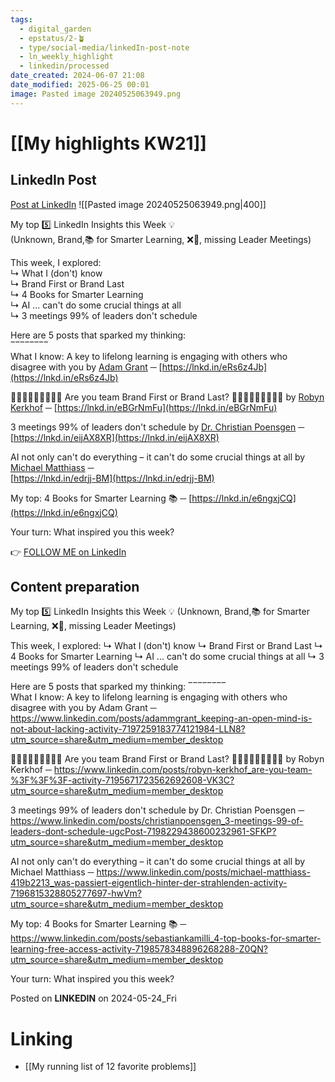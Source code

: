 ```yaml
---
tags:
  - digital_garden
  - epstatus/2-🪴
  - type/social-media/linkedIn-post-note
  - ln_weekly_highlight
  - linkedin/processed
date_created: 2024-06-07 21:08
date_modified: 2025-06-25 00:01
image: Pasted image 20240525063949.png
---
```

# [[My highlights KW21]]

## LinkedIn Post

[Post at LinkedIn](https://www.linkedin.com/posts/sebastiankamilli_my-top-5-linkedin-insights-this-week-activity-7199665463495196672-nnvP?utm_source=share&utm_medium=member_desktop)
![[Pasted image 20240525063949.png|400]]

My top 5️⃣ LinkedIn Insights this Week 💡  
(Unknown, Brand,📚 for Smarter Learning, ❌🤖, missing Leader Meetings)  
  
This week, I explored:  
↳ What I (don't) know  
↳ Brand First or Brand Last  
↳ 4 Books for Smarter Learning  
↳ AI ... can't do some crucial things at all  
↳ 3 meetings 99% of leaders don't schedule  
  
Here are 5 posts that sparked my thinking:  
‾‾‾‾‾‾‾‾  
What I know: A key to lifelong learning is engaging with others who disagree with you by [Adam Grant](https://www.linkedin.com/in/adammgrant/) ─ [https://lnkd.in/eRs6z4Jb](https://lnkd.in/eRs6z4Jb)  
  
🙋🏻‍♀️🙋🏼‍♀️🙋🏾‍♀️ Are you team Brand First or Brand Last? 🙋🏾‍♀️🙋🏼‍♀️🙋🏻‍♀️ by [Robyn Kerkhof](https://www.linkedin.com/in/robyn-kerkhof/) ─ [https://lnkd.in/eBGrNmFu](https://lnkd.in/eBGrNmFu)  
  
3 meetings 99% of leaders don't schedule by [Dr. Christian Poensgen](https://www.linkedin.com/in/christianpoensgen/) ─ [https://lnkd.in/eijAX8XR](https://lnkd.in/eijAX8XR)  
  
AI not only can't do everything – it can't do some crucial things at all by [Michael Matthiass](https://www.linkedin.com/in/michael-matthiass-419b2213/) ─  
[https://lnkd.in/edrjj-BM](https://lnkd.in/edrjj-BM)  
  
My top: 4 Books for Smarter Learning 📚 ─ [https://lnkd.in/e6ngxjCQ](https://lnkd.in/e6ngxjCQ)  

Your turn: What inspired you this week?  

👉 [FOLLOW ME on LinkedIn](https://www.linkedin.com/comm/mynetwork/discovery-see-all?usecase=PEOPLE_FOLLOWS&followMember=sebastiankamilli)

## Content preparation

My top 5️⃣ LinkedIn Insights this Week 💡
(Unknown, Brand,📚 for Smarter Learning, ❌🤖, missing Leader Meetings)

This week, I explored:
↳ What I (don't) know
↳ Brand First or Brand Last
↳ 4 Books for Smarter Learning
↳ AI ... can't do some crucial things at all 
↳ 3 meetings 99% of leaders don't schedule

Here are 5 posts that sparked my thinking:
‾‾‾‾‾‾‾‾  
What I know: A key to lifelong learning is engaging with others who disagree with you by Adam Grant ─ https://www.linkedin.com/posts/adammgrant_keeping-an-open-mind-is-not-about-lacking-activity-7197259183774121984-LLN8?utm_source=share&utm_medium=member_desktop

🙋🏻‍♀️🙋🏼‍♀️🙋🏾‍♀️ Are you team Brand First or Brand Last? 🙋🏾‍♀️🙋🏼‍♀️🙋🏻‍♀️ by Robyn Kerkhof ─ https://www.linkedin.com/posts/robyn-kerkhof_are-you-team-%3F%3F%3F-activity-7195671723562692608-VK3C?utm_source=share&utm_medium=member_desktop 

3 meetings 99% of leaders don't schedule by Dr. Christian Poensgen ─ https://www.linkedin.com/posts/christianpoensgen_3-meetings-99-of-leaders-dont-schedule-ugcPost-7198229438600232961-SFKP?utm_source=share&utm_medium=member_desktop

AI not only can't do everything – it can't do some crucial things at all by Michael Matthiass  ─ 
https://www.linkedin.com/posts/michael-matthiass-419b2213_was-passiert-eigentlich-hinter-der-strahlenden-activity-7196815328805277697-hwVm?utm_source=share&utm_medium=member_desktop

My top: 4 Books for Smarter Learning 📚  ─  https://www.linkedin.com/posts/sebastiankamilli_4-top-books-for-smarter-learning-free-access-activity-7198578348896268288-Z0QN?utm_source=share&utm_medium=member_desktop

Your turn: What inspired you this week?

Posted on **LINKEDIN** on 2024-05-24_Fri

# Linking

+ [[My running list of 12 favorite problems]]